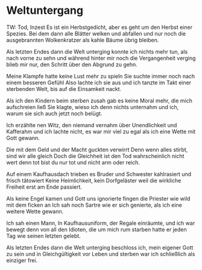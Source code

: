 # Weltuntergang

TW: Tod, Inzest
Es ist ein Herbstgedicht, aber es geht um den Herbst einer Spezies.
Bei dem dann alle Blätter welken und abfallen und nur noch die ausgebrannten
Wolkenkratzer als kahle Bäume übrig bleiben.

Als letzten Endes dann die Welt unterging
konnte ich nichts mehr tun, als nach vorne zu sehn
und während hinter mir noch die Vergangenheit verging
blieb mir nur, den Schritt über den Abgrund zu gehn.

Meine Klampfe hatte keine Lust mehr zu spieln
Sie suchte immer noch nach einem besseren Gefühl
Also lachte ich sie aus und ich tanzte im Takt
einer sterbenden Welt, bis auf die Einsamkeit nackt.

Als ich den Kindern beim sterben zusah
gab es keine Moral mehr, die mich aufschreien ließ
Sie klagte, wieso ich denn nichts unternahm
und ich, warum sie sich auch jetzt noch belügt.

Ich erzählte nen Witz, den niemand vernahm
über Unendlichkeit und Kafferahm
und ich lachte nicht, es war mir viel zu egal
als ich eine Wette mit Gott gewann.

Die mit dem Geld und der Macht guckten verwirrt
Denn wenn alles stirbt, sind wir alle gleich
Doch die Gleichheit ist den Tod wahrscheinlich nicht wert
denn tot bist du nur tot und nicht arm oder reich.

Auf einem Kaufhausdach trieben es Bruder und Schwester
kahlrasiert und frisch tätowiert
Keine Heimlichkeit, kein Dorfgeläster
weil die wirkliche Freiheit erst am Ende passiert.

Als keine Engel kamen und Gott uns ignorierte
fingen die Priester wie wild mit dem ficken an
Ich sah noch Sartre wie er sich genierte,
als ich eine weitere Wette gewann.

Ich sah einen Mann, In Kaufhausuniform,
der Regale einräumte, und ich war bewegt
denn von all den Idioten, die um mich rum starben
hatte er jeden Tag wie seinen letzten gelebt.

Als letzten Endes dann die Welt unterging
beschloss ich, mein eigener Gott zu sein
und in Gleichgültigkeit vor Leben und sterben
war ich schließlich als einziger frei.
